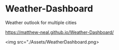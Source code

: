 # Weather-Dashboard
Weather outlook for multiple cities

https://matthew-neal.github.io/Weather-Dashboard/

<img src="./Assets/WeatherDashboard.png></img>
